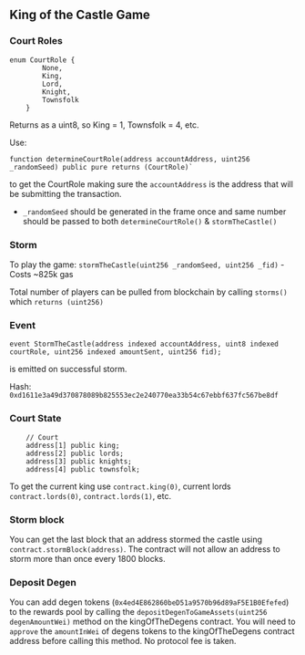 ## King of the Castle Game

### Court Roles
```solidity
enum CourtRole {
        None,
        King,
        Lord,
        Knight,
        Townsfolk
    }
```
Returns as a uint8, so King = 1, Townsfolk = 4, etc.

Use: 
```solidity
function determineCourtRole(address accountAddress, uint256 _randomSeed) public pure returns (CourtRole)`
```
to get the CourtRole making sure the `accountAddress` is the address that will be submitting the transaction.
* `_randomSeed` should be generated in the frame once and same number should be passed to both `determineCourtRole()` & `stormTheCastle()`
### Storm
To play the game: `stormTheCastle(uint256 _randomSeed, uint256 _fid)` - Costs ~825k gas

Total number of players can be pulled from blockchain by calling `storms()` which `returns (uint256)`

### Event
```solidity
event StormTheCastle(address indexed accountAddress, uint8 indexed courtRole, uint256 indexed amountSent, uint256 fid);
```
is emitted on successful storm.

Hash: `0xd1611e3a49d370878089b825553ec2e240770ea33b54c67ebbf637fc567be8df`

### Court State
```solidity
    // Court
    address[1] public king;
    address[2] public lords;
    address[3] public knights;
    address[4] public townsfolk;
```
To get the current king use `contract.king(0)`, current lords `contract.lords(0)`, `contract.lords(1)`, etc.

### Storm block
You can get the last block that an address stormed the castle using `contract.stormBlock(address)`. The contract will not allow an address to storm more than once every 1800 blocks.

### Deposit Degen
You can add degen tokens (`0x4ed4E862860beD51a9570b96d89aF5E1B0Efefed`) to the rewards pool by calling the `depositDegenToGameAssets(uint256 degenAmountWei)` method on the kingOfTheDegens contract. You will need to `approve` the `amountInWei` of degens tokens to the kingOfTheDegens contract address before calling this method. No protocol fee is taken.